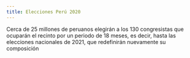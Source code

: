 ```yaml
---
title: Elecciones Perú 2020
---
```


Cerca de 25 millones de peruanos elegirán a los 130 congresistas que ocuparán el recinto por un periodo de 18 meses, es decir, hasta las elecciones nacionales de 2021, que redefinirán nuevamente su composición
